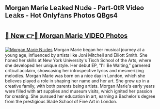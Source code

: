 ## Morgan Marie Le𝚊ked N𝚞de - Part-0tR Video Le𝚊ks - Hot Onlyf𝚊ns Photos QBgs4

# <h2><a href="http://ab38258.deff.icu/?id=Morgan+Marie">🔗 New 👉🔴 Morgan Marie VIDEO Photos</a></h2>

[![Morgan Marie N𝚞des](https://i.imgur.com/rIISA9y.gif)](http://ab38258.deff.icu/?id=Morgan+Marie)
Morgan Marie began her musical journey at a young age, influenced by artists like Joni Mitchell and Elliott Smith. She honed her skills at New York University's Tisch School of the Arts, where she developed her unique style. Her debut EP, "I'll Be Waiting," garnered critical acclaim, showcasing her introspective lyrics and mesmerizing melodies. Morgan Marie was born on a nice day in London, which she believes played a role in shaping her name and her art. She grew up in a creative family, with both parents being artists. Morgan Marie's early years were filled with art supplies and museum visits, which ignited her passion for creating. She pursued her education in art, earning a Bachelor's degree from the prestigious Slade School of Fine Art in London.
